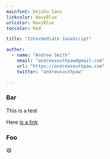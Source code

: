 ```yaml
---
mainfont: DejaVu Sans
linkcolor: NavyBlue
urlcolor: NavyBlue
toccolor: Red

title: "Intermediate JavaScript"

author:
  - name: "Andrew Smith"
    email: "andrewsouthpaw@gmail.com"
    url: "https://andrewsouthpaw.com"
    twitter: "andrewsouthpaw"

---
```


### Bar

This is a test

Here [is a link](www.example.com)

### Foo

:smile:
